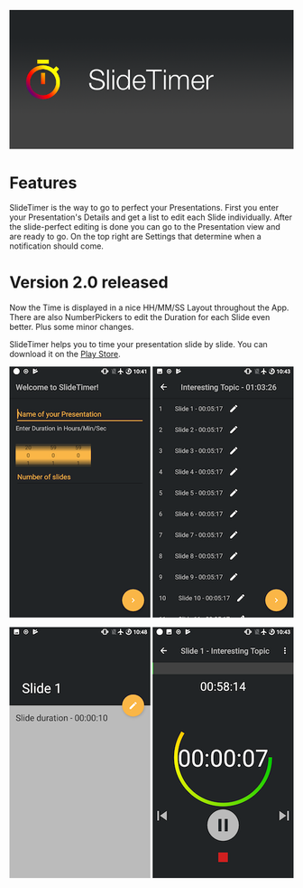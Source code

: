 ![header](img/header.png)
# Features
SlideTimer is the way to go to perfect your Presentations.
First you enter your Presentation's Details and get a list to edit each Slide individually.
After the slide-perfect editing is done you can go to the Presentation view and are ready to go.
On the top right are Settings that determine when a notification should come.

# Version 2.0 released
Now the Time is displayed in a nice HH/MM/SS Layout throughout the App.
There are also NumberPickers to edit the Duration for each Slide even better.
Plus some minor changes.

SlideTimer helps you to time your presentation slide by slide.
You can download it on the [Play Store](https://play.google.com/store/apps/details?id=com.slidetimer.oli.slidetimer).


 ![screenshot4](img/screen1.png)
 ![screenshot1](img/screen2.png)


 ![screenshot2](img/screen3.png)
 ![screenshot5](img/screen4.png)
